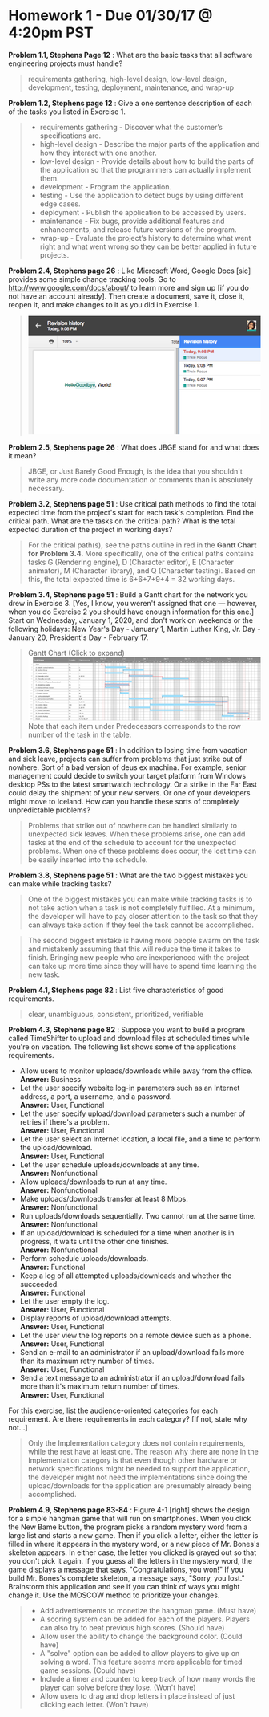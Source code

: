 # Homework 1 - Due 01/30/17 @ 4:20pm PST

**Problem 1.1, Stephens Page 12**
:  What are the basic tasks that all software engineering projects must handle?
> requirements gathering, high-level design, low-level design, development, testing, deployment, maintenance, and wrap-up

**Problem 1.2, Stephens page 12**
: Give a one sentence description of each of the tasks you listed in Exercise 1.
> * requirements gathering - Discover what the customer’s specifications are.
> * high-level design - Describe the major parts of the application and how they interact with one another.
> * low-level design - Provide details about how to build the parts of the application so that the programmers can actually implement them.
> * development - Program the application.
> * testing - Use the application to detect bugs by using different edge cases.
> * deployment - Publish the application to be accessed by users.
> * maintenance - Fix bugs, provide additional features and enhancements, and release future versions of the program.
> * wrap-up - Evaluate the project’s history to determine what went right and what went wrong so they can be better applied in future projects.

**Problem 2.4, Stephens page 26**
: Like Microsoft Word, Google Docs [sic] provides some simple change tracking tools. Go to http://www.google.com/docs/about/ to learn more and sign up [if you do not have an account already]. Then create a document, save it, close it, reopen it, and make changes to it as you did in Exercise 1.
> ![Google Drive Revision History](images/2.4-google-drive.png)

**Problem 2.5, Stephens page 26**
: What does JBGE stand for and what does it mean?
> JBGE, or Just Barely Good Enough, is the idea that you shouldn't write any more code documentation or comments than is absolutely necessary.

**Problem 3.2, Stephens page 51**
: Use critical path methods to find the total expected time from the project's start for each task's completion. Find the critical path. What are the tasks on the critical path? What is the total expected duration of the project in working days?
> For the critical path(s), see the paths outline in red in the **Gantt Chart for Problem 3.4**. More specifically, one of the critical paths contains tasks G (Rendering engine), D (Character editor), E (Character animator), M (Character library), and Q (Character testing). Based on this, the total expected time is 6+6+7+9+4 = 32 working days.

**Problem 3.4, Stephens page 51**
: Build a Gantt chart for the network you drew in Exercise 3. [Yes, I know, you weren't assigned that one — however, when you do Exercise 2 you should have enough information for this one.] Start on Wednesday, January 1, 2020, and don't work on weekends or the following holidays: New Year's Day - January 1, Martin Luther King, Jr. Day - January 20, President's Day - February 17.
> Gantt Chart (Click to expand)
![Gantt Chart](https://raw.githubusercontent.com/trixr4kdz/AppArel/master/Assignments/images/3.4-gantt-chart.png)
> Note that each item under Predecessors corresponds to the row number of the task in the table.

**Problem 3.6, Stephens page 51**
: In addition to losing time from vacation and sick leave, projects can suffer from problems that just strike out of nowhere. Sort of a bad version of deus ex machina. For example, senior management could decide to switch your target platform from Windows desktop PSs to the latest smartwatch technology. Or a strike in the Far East could delay the shipment of your new servers. Or one of your developers might move to Iceland. How can you handle these sorts of completely unpredictable problems?
> Problems that strike out of nowhere can be handled similarly to unexpected sick leaves. When these problems arise, one can add tasks at the end of the schedule to account for the unexpected problems. When one of these problems does occur, the lost time can be easily inserted into the schedule.

**Problem 3.8, Stephens page 51**
: What are the two biggest mistakes you can make while tracking tasks?
> One of the biggest mistakes you can make while tracking tasks is to not take action when a task is not completely fulfilled. At a minimum, the developer will have to pay closer attention to the task so that they can always take action if they feel the task cannot be accomplished.

> The second biggest mistake is having more people swarm on the task and mistakenly assuming that this will reduce the time it takes to finish. Bringing new people who are inexperienced with the project can take up more time since they will have to spend time learning the new task.

**Problem 4.1, Stephens page 82**
: List five characteristics of good requirements.
> clear, unambiguous, consistent, prioritized, verifiable

**Problem 4.3, Stephens page 82**
: Suppose you want to build a program called TimeShifter to upload and download files at scheduled times while you're on vacation. The following list shows some of the applications requirements.

  * Allow users to monitor uploads/downloads while away from the office. <br>
    **Answer:** Business
  * Let the user specify website log-in parameters such as an Internet address, a port, a username, and a password. <br>
    **Answer:** User, Functional
  * Let the user specify upload/download parameters such a number of retries if there's a problem. <br>
    **Answer:** User, Functional
  * Let the user select an Internet location, a local file, and a time to perform the upload/download. <br>
    **Answer:** User, Functional
  * Let the user schedule uploads/downloads at any time. <br>
    **Answer:** Nonfunctional
  * Allow uploads/downloads to run at any time. <br>
    **Answer:** Nonfunctional
  * Make uploads/downloads transfer at least 8 Mbps. <br>
    **Answer:** Nonfunctional
  * Run uploads/downloads sequentially. Two cannot run at the same time. <br>
    **Answer:** Nonfunctional
  * If an upload/download is scheduled for a time when another is in progress, it waits until the other one finishes. <br>
    **Answer:** Nonfunctional
  * Perform schedule uploads/downloads. <br>
    **Answer:** Functional
  * Keep a log of all attempted uploads/downloads and whether the succeeded. <br>
    **Answer:** Functional
  * Let the user empty the log. <br>
    **Answer:** User, Functional
  * Display reports of upload/download attempts. <br>
    **Answer:** User, Functional
  * Let the user view the log reports on a remote device such as a phone. <br>
    **Answer:** User, Functional
  * Send an e-mail to an administrator if an upload/download fails more than its maximum retry number of times. <br>
    **Answer:** User, Functional
  * Send a text message to an administrator if an upload/download fails more than it's maximum return number of times. <br>
    **Answer:** User, Functional

For this exercise, list the audience-oriented categories for each requirement. Are there requirements in each category? [If not, state why not…]
> Only the Implementation category does not contain requirements, while the rest have at least one. The reason why there are none in the Implementation category is that even though other hardware or network specifications might be needed to support the application, the developer might not need the implementations since doing the upload/downloads for the application are presumably already being accomplished.

**Problem 4.9, Stephens page 83-84**
: Figure 4-1 [right] shows the design for a simple hangman game that will run on smartphones. When you click the New Bame button, the program picks a random mystery word from a large list and starts a new game. Then if you click a letter, either the letter is filled in where it appears in the mystery word, or a new piece of Mr. Bones's skeleton appears. In either case, the letter you clicked is grayed out so that you don't pick it again. If you guess all the letters in the mystery word, the game displays a message that says, "Congratulations, you won!" If you build Mr. Bones's complete skeleton, a message says, "Sorry, you lost." Brainstorm this application and see if you can think of ways you might change it. Use the MOSCOW method to prioritize your changes.
> * Add advertisements to monetize the hangman game. (Must have)
> * A scoring system can be added for each of the players. Players can also try to beat previous high scores. (Should have)
> * Allow user the ability to change the background color. (Could have)
> * A "solve" option can be added to allow players to give up on solving a word. This feature seems more applicable for timed game sessions. (Could have)
> * Include a timer and counter to keep track of how many words the player can solve before they lose. (Won't have)
> * Allow users to drag and drop letters in place instead of just clicking each letter. (Won't have)
